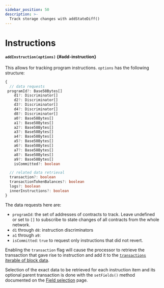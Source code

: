 ```yaml
---
sidebar_position: 50
description: >-
  Track storage changes with addStateDiff()
---
```


# Instructions

#### `addInstruction(options)` {#add-instruction}

This allows for tracking program instructions. `options` has the following structure:

```typescript
{
  // data requests
 programId?: Base58Bytes[]
    d1?: Discriminator[]
    d2?: Discriminator[]
    d3?: Discriminator[]
    d4?: Discriminator[]
    d8?: Discriminator[]
    a0?: Base58Bytes[]
    a1?: Base58Bytes[]
    a2?: Base58Bytes[]
    a3?: Base58Bytes[]
    a4?: Base58Bytes[]
    a5?: Base58Bytes[]
    a6?: Base58Bytes[]
    a7?: Base58Bytes[]
    a8?: Base58Bytes[]
    a9?: Base58Bytes[]
    isCommitted?: boolean

  // related data retrieval
  transaction?: boolean
  transactionTokenBalances?: boolean
  logs?: boolean
  innerInstructions?: boolean
}
```

The data requests here are:

- `programId`: the set of addresses of contracts to track. Leave undefined or set to `[]` to subscribe to state changes of all contracts from the whole network.
- `d1` through `d8`: instruction discriminators
- `a1` through `a9`:
- `isCommitted`: `true` to request only instructions that did not revert.

Enabling the `transaction` flag will cause the processor to retrieve the transaction that gave rise to instruction and add it to the [`transactions` iterable of block data](/sdk/reference/processors/solana-batch/context-interfaces).

Selection of the exact data to be retrieved for each instruction item and its optional parent transaction is done with the `setFields()` method documented on the [Field selection](../field-selection) page.

[//]: # "!!!! Add example"
